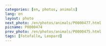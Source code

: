 ```yaml
---
categories: [en, photos, animals]
lang: en
layout: photo
next_photo: /en/photos/animals/P0000477.html
picname: P0000474
prev_photo: /en/photos/animals/P0000475.html
tags: [Fotofalle, Leopard]
---
```

